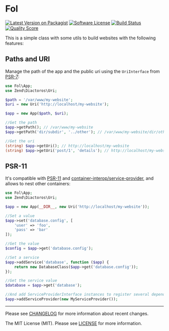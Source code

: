 # Fol

[![Latest Version on Packagist][ico-version]][link-packagist]
[![Software License][ico-license]](LICENSE)
[![Build Status][ico-travis]][link-travis]
[![Quality Score][ico-scrutinizer]][link-scrutinizer]

This is a simple class with some utils to build websites with the following features:

## Paths and URI

Manage the path of the app and the public uri using the `UriInterface` from [PSR-7](http://www.php-fig.org/psr/psr-7/):

```php
use Fol\App;
use Zend\Diactoros\Uri;

$path = '/var/www/my-website';
$uri = new Uri('http://localhost/my-website');

$app = new App($path, $uri);

//Get the path
$app->getPath(); // /var/www/my-website
$app->getPath('dir/subdir', '../other'); // /var/www/my-website/dir/other

//Get the uri
(string) $app->getUri(); // http://localhost/my-website
(string) $app->getUri('post/1', 'details'); // http://localhost/my-website/post/1/details
```

## PSR-11

It's compatible with [PSR-11](https://github.com/php-fig/container) and [container-interop/service-provider](https://github.com/container-interop/service-provider), and allows to nest other containers:

```php
use Fol\App;
use Zend\Diactoros\Uri;

$app = new App(__DIR__, new Uri('http://localhost/my-website'));

//Set a value
$app->set('database.config', [
    'user' => 'foo',
    'pass' => 'bar'
]);

//Get the value
$config = $app->get('database.config');

//Set a service
$app->addService('database', function ($app) {
    return new DatabaseClass($app->get('database.config'));
});

//Get the service value
$database = $app->get('database');

//And add ServiceProviderInterface instances to register several dependencies
$app->addServiceProvider(new MyServiceProvider());
```

---

Please see [CHANGELOG](CHANGELOG.md) for more information about recent changes.

The MIT License (MIT). Please see [LICENSE](LICENSE) for more information.

[ico-version]: https://img.shields.io/packagist/v/oscarotero/fol.svg?style=flat-square
[ico-license]: https://img.shields.io/badge/license-MIT-brightgreen.svg?style=flat-square
[ico-travis]: https://img.shields.io/travis/oscarotero/fol/master.svg?style=flat-square
[ico-scrutinizer]: https://img.shields.io/scrutinizer/g/oscarotero/fol.svg?style=flat-square

[link-packagist]: https://packagist.org/packages/oscarotero/fol
[link-travis]: https://travis-ci.org/oscarotero/fol
[link-scrutinizer]: https://scrutinizer-ci.com/g/oscarotero/fol
